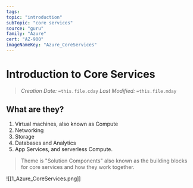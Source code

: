 ```yaml
---
tags:
topic: "introduction"
subTopic: "core services"
source: "guru"
family: "Azure"
cert: "AZ-900"
imageNameKey: "Azure_CoreServices"
---
```

# Introduction to Core Services
> *Creation Date:* `=this.file.cday`
> *Last Modified:* `=this.file.mday`

## What are they?

1. Virtual machines, also known as Compute
2. Networking
3. Storage
4. Databases and Analytics
5. App Services, and serverless Compute.

> Theme is "Solution Components" also known as the building blocks for core services and how they work together.

![[1_Azure_CoreServices.png]]